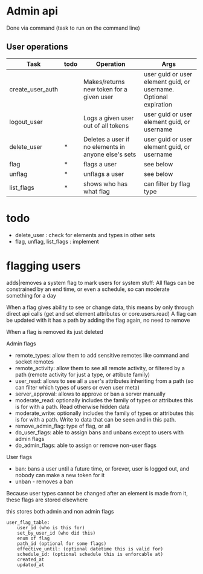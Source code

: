 # Admin api

Done via command (task to run on the command line)

## User operations

| Task             | todo | Operation                                           | Args                                                             |
|------------------|------|-----------------------------------------------------|------------------------------------------------------------------|
| create_user_auth |      | Makes/returns new token for a given user            | user guid or user element guid, or username. Optional expiration |
| logout_user      |      | Logs a given user out of all tokens                 | user guid or user element guid, or username                      |
| delete_user      | *    | Deletes a user if no elements in anyone else's sets | user guid or user element guid, or username                      |
| flag             | *    | flags a user                                        | see below                                                        |
| unflag           | *    | unflags a user                                      | see below                                                        |
| list_flags       | *    | shows who has what flag                             | can filter by flag type                                          |


# todo 
* delete_user : check for elements and types in other sets
* flag, unflag, list_flags : implement




# flagging users
adds|removes a system flag to mark users for system stuff:
All flags can be constrained by an end time, or even a schedule, so can moderate something for a day 

When a flag gives ability to see or change data, this means by only through direct api calls (get and set element attributes or core.users.read)
A flag can be updated with it has a path by adding the flag again, no need to remove

When a flag is removed its just deleted

Admin flags
* remote_types: allow them to add sensitive remotes like command and socket remotes
* remote_activity: allow them to see all remote activity, or filtered by a path (remote activity for just a type, or attibute family)
* user_read: allows to see all a user's attributes inheriting from a path (so can filter which types of users or even user meta)
* server_approval: allows to approve or ban a server manually
* moderate_read: optionally includes the family of types or attributes this is for with a path. Read otherwise hidden data
* moderate_write: optionally includes the family of types or attributes this is for with a path. Write to data that can be seen and in this path.
* remove_admin_flag: type of flag, or all
* do_user_flags: able to assign bans and unbans except to users with admin flags
* do_admin_flags: able to assign or remove non-user flags

User flags
* ban: bans a user until a future time, or forever, user is logged out, and nobody can make a new token for it
* unban - removes a ban

Because user types cannot be changed after an element is made from it, these flags are stored elsewhere

this stores both admin and non admin flags

    user_flag_table:
        user_id (who is this for)
        set_by_user_id (who did this)
        enum of flag
        path_id (optional for some flags)
        effective_until: (optional datetime this is valid for)
        schedule_id: (optional schedule this is enforcable at)
        created_at
        updated_at
